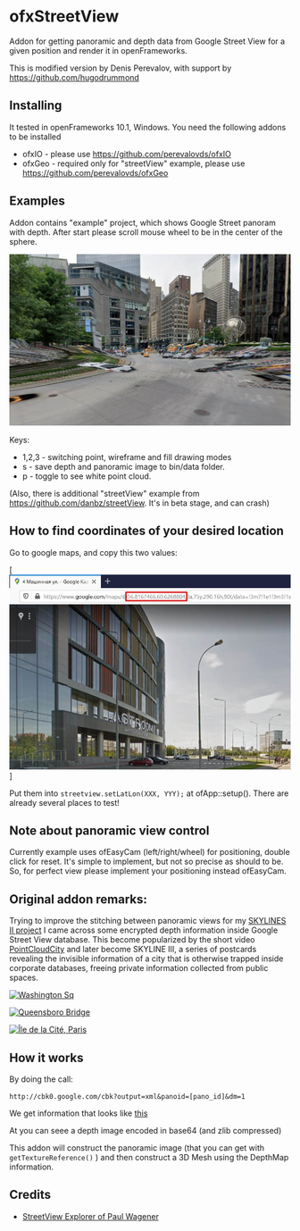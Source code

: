 # ofxStreetView
Addon for getting panoramic and depth data from Google Street View for a given position and render it in openFrameworks.

This is modified version by Denis Perevalov, with support by https://github.com/hugodrummond

## Installing 
It tested in openFrameworks 10.1, Windows.
You need the following addons to be installed
* ofxIO - please use https://github.com/perevalovds/ofxIO
* ofxGeo - required only for "streetView" example, please use https://github.com/perevalovds/ofxGeo

## Examples
Addon contains "example" project, which shows Google Street panoram with depth.
After start please scroll mouse wheel to be in the center of the sphere.

![Screenshot](https://raw.githubusercontent.com/perevalovds/ofxStreetView/master/screenshot.jpg)

Keys:
* 1,2,3 - switching point, wireframe and fill drawing modes
* s - save depth and panoramic image to bin/data folder.
* p - toggle to see white point cloud.

 
(Also, there is additional "streetView" example from https://github.com/danbz/streetView. It's in beta stage, and can crash)

## How to find coordinates of your desired location

Go to google maps, and copy this two values:

[ ![Coordinates](https://raw.githubusercontent.com/perevalovds/ofxStreetView/master/get_coords.jpg)]

Put them into `streetview.setLatLon(XXX, YYY);` at ofApp::setup(). There are already several places to test!



## Note about panoramic view control

Currently example uses ofEasyCam (left/right/wheel) for positioning, double click for reset.
It's simple to implement, but not so precise as should to be.
So, for perfect view please implement your positioning instead ofEasyCam.
   


## Original addon remarks:

Trying to improve the stitching between panoramic views for my [SKYLINES II project](http://patriciogonzalezvivo.com/2014/skylines/) I came across some encrypted depth information inside Google Street View database. This become popularized by the short video [PointCloudCity](http://patriciogonzalezvivo.com/2014/pointcloudcity/) and later become SKYLINE III, a series of postcards revealing the invisible information of a city that is otherwise trapped inside corporate databases, freeing private information collected from public spaces.

[ ![Washington Sq](https://farm6.staticflickr.com/5498/13923612140_0abfc6c758_b_d.jpg) ](http://patriciogonzalezvivo.com/2014/pointcloudcity/wash-sq/)

[ ![Queensboro Bridge](https://farm8.staticflickr.com/7180/14113516245_ec15ab5cd6_b_d.jpg) ](http://patriciogonzalezvivo.com/2014/skylines/queensboro)

[ ![Île de la Cité, Paris](https://farm3.staticflickr.com/2936/14114245611_0c7b69a0b9_b_d.jpg) ](http://patriciogonzalezvivo.com/2014/skylines/ile-de-la-cite/)

## How it works

By doing the call:

	http://cbk0.google.com/cbk?output=xml&panoid=[pano_id]&dm=1

We get information that looks like [this](http://maps.google.com/cbk?output=xml&cb_client=maps_sv&v=4&dm=1&hl=en&panoid=ki_KzVWkE87EgkPWg3QPXg) 

At <deptMap> you can seee a depth image encoded in base64 (and zlib compressed)

This addon will construct the panoramic image (that you can get with ```getTextureReference()``` ) and then construct a 3D Mesh using the DepthMap information.

## Credits
- [ StreetView Explorer of Paul Wagener](https://github.com/PaulWagener/Streetview-Explorer)